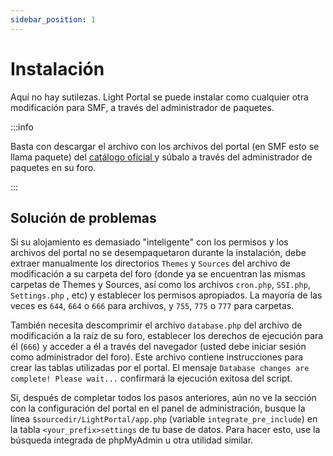 ```yaml
---
sidebar_position: 1
---
```


# Instalación
Aquí no hay sutilezas. Light Portal se puede instalar como cualquier otra modificación para SMF, a través del administrador de paquetes.

:::info

Basta con descargar el archivo con los archivos del portal (en SMF esto se llama paquete) del [catálogo oficial ](https://custom.simplemachines.org/mods/index.php?mod=4244) y súbalo a través del administrador de paquetes en su foro.

:::

## Solución de problemas
Si su alojamiento es demasiado "inteligente" con los permisos y los archivos del portal no se desempaquetaron durante la instalación, debe extraer manualmente los directorios `Themes` y `Sources` del archivo de modificación a su carpeta del foro (donde ya se encuentran las mismas carpetas de Themes y Sources, así como los archivos `cron.php`, `SSI.php`, `Settings.php` , etc) y establecer los permisos apropiados. La mayoría de las veces es `644`, `664` o `666` para archivos, y `755`, `775` o `777` para carpetas.

También necesita descomprimir el archivo `database.php` del archivo de modificación a la raíz de su foro, establecer los derechos de ejecución para él (`666`) y acceder a él a través del navegador (usted debe iniciar sesión como administrador del foro). Este archivo contiene instrucciones para crear las tablas utilizadas por el portal. El mensaje `Database changes are complete! Please wait...` confirmará la ejecución exitosa del script.

Si, después de completar todos los pasos anteriores, aún no ve la sección con la configuración del portal en el panel de administración, busque la línea `$sourcedir/LightPortal/app.php` (variable `integrate_pre_include`) en la tabla `<your_prefix>settings` de tu base de datos. Para hacer esto, use la búsqueda integrada de phpMyAdmin u otra utilidad similar.
